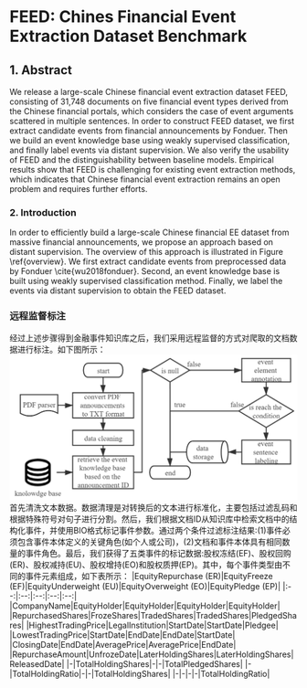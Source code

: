 # FEED: Chines Financial Event Extraction Dataset Benchmark

## 1. Abstract

We release a large-scale Chinese financial event extraction dataset FEED, consisting of 31,748 documents on five financial event types derived from the Chinese financial portals, which considers the case of event arguments scattered in multiple sentences. In order to construct FEED dataset, we first extract candidate events from financial announcements by Fonduer. Then we build an event knowledge base using weakly supervised classification, and finally label events via distant supervision. We also verify the usability  of FEED and the distinguishability between baseline models. Empirical results show that FEED is challenging for existing event extraction methods, which indicates that Chinese financial event extraction remains an open problem and requires further efforts.

### 2. Introduction

In order to efficiently build a large-scale Chinese financial EE dataset from massive financial announcements, we propose an approach based on distant supervision. The overview of this approach is illustrated in Figure \ref{overview}. We first extract candidate events from preprocessed data by Fonduer \cite{wu2018fonduer}. Second, an event knowledge base is built using weakly supervised classification method. Finally, we label the events via distant supervision to obtain the FEED dataset.

### 远程监督标注
经过上述步骤得到金融事件知识库之后，我们采用远程监督的方式对爬取的文档数据进行标注。如下图所示：
![ds label](https://github.com/seukgcode/FEED/blob/main/IMG/ds%20label.jpg)
首先清洗文本数据。数据清理是对转换后的文本进行标准化，主要包括过滤乱码和根据特殊符号对句子进行分割。然后，我们根据文档ID从知识库中检索文档中的结构化事件，并使用BIO格式标记事件参数。通过两个条件过滤标注结果:(1)事件必须包含事件本体定义的关键角色(如个人或公司)，(2)文档和事件本体具有相同数量的事件角色。最后，我们获得了五类事件的标记数据:股权冻结(EF)、股权回购(ER)、股权减持(EU)、股权增持(EO)和股权质押(EP)。其中，每个事件类型由不同的事件元素组成，如下表所示：
|EquityRepurchase (ER)|EquityFreeze (EF)|EquityUnderweight (EU)|EquityOverweight (EO)|EquityPledge (EP)|
|:--:|:--:|:--:|:--:|:--:|
|CompanyName|EquityHolder|EquityHolder|EquityHolder|EquityHolder|
|RepurchasedShares|FrozeShares|TradedShares|TradedShares|PledgedShares|
|HighestTradingPrice|LegalInstitution|StartDate|StartDate|Pledgee|
|LowestTradingPrice|StartDate|EndDate|EndDate|StartDate|
|ClosingDate|EndDate|AveragePrice|AveragePrice|EndDate|
|RepurchaseAmount|UnfrozeDate|LaterHoldingShares|LaterHoldingShares|ReleasedDate|
|-|TotalHoldingShares|-|-|TotalPledgedShares|
|-|TotalHoldingRatio|-|-|TotalHoldingShares|
|-|-|-|-|TotalHoldingRatio|
